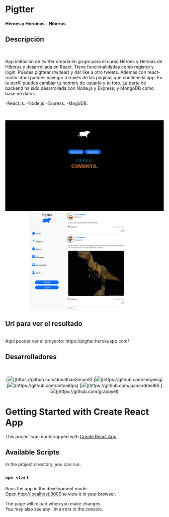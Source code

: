 # Pigtter
<h4> Héroes y Heroínas - Hiberus </h4>

## Descripción 
<br/>
<p> App imitación de twitter creada en grupo para el curso Héroes y Herínas de Hiberus y desarrollada en React. Tiene funcionalidades como registro y login. Puedes pigttear (twitear) y dar like a otro tweets. Además con react-router-dom puedes navegar a través de las páginas que contiene la app. En tu perfil puedes cambiar tu nombre de usuario y tu foto. La parte de backend ha sido desarrollada con Node.js y Express, y MongoDB como base de datos.</p>
<p>
-React.js.
-Node.js
-Express.
-MogoDB.
</p>
<br/>
<p align="center">
<img src="frontend/src/assets/view.png"   />
<img  src="frontend/src/assets/view2.png"/>
</p>


## Url para ver el resultado
<br/>
Aquí pueder ver el proyecto: https://pigtter.herokuapp.com/

<br/>

## Desarrolladores
<br/>
<p align= "center"> 
    [<img src="https://avatars.githubusercontent.com/u/56316451?v=4" width=115>](https://github.com/JonathanSimonS)
    [<img src="https://avatars.githubusercontent.com/u/91953689?v=4" width=115>](https://github.com/sergeisg) 
    [<img src="https://avatars.githubusercontent.com/u/79004977?v=4" width=115>](https://github.com/antoni0ps) 
    [<img src="https://avatars.githubusercontent.com/u/109976138?v=4" width=115>](https://github.com/juanandres86) 
    [<img src="https://avatars.githubusercontent.com/u/101138621?v=4" width=115>](https://github.com/grabbyel) 

</p>


# Getting Started with Create React App

This project was bootstrapped with [Create React App](https://github.com/facebook/create-react-app).

## Available Scripts

In the project directory, you can run:

### `npm start`

Runs the app in the development mode.\
Open [http://localhost:3000](http://localhost:3000) to view it in your browser.

The page will reload when you make changes.\
You may also see any lint errors in the console.


